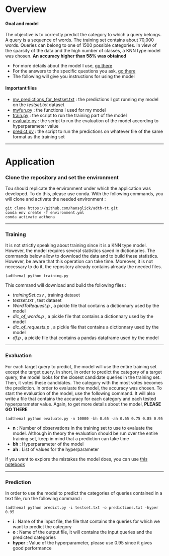 # Overview

#### **Goal and model** 
The objective is to correctly predict the category to which a query belongs. A query is a sequence of words. The training set contains about 70,000 words. Queries can belong to one of 1500 possible categories. In view of the sparsity of the data and the high number of classes, a KNN type model was chosen. **An accuracy higher than 58% was obtained**

 * For more details about the model I use, [go there](https://github.com/hansglick/adth-tt/blob/master/docs/Model_details.pdf)
 * For the answers to the specific questions you ask, [go there](https://github.com/hansglick/adth-tt/blob/master/docs/answers.md)
 * The following will give you instructions for using the model

#### **Important files** 


 * [my_predictions_for_testset.txt](https://github.com/hansglick/adth-tt/blob/master/my_predictions_for_testset.txt) : the predictions I got running my model on the *testset.txt* dataset
 * [myfun.py](https://github.com/hansglick/adth-tt/blob/master/myfun.py) : the functions I used for my model
 * [train.py](https://github.com/hansglick/adth-tt/blob/master/train.py) : the script to run the training part of the model
 * [evaluate.py](https://github.com/hansglick/adth-tt/blob/master/evaluate.py) : the script to run the evaluation of the model according to hyperparameter value
 * [predict.py](https://github.com/hansglick/adth-tt/blob/master/predict.py) : the script to run the predictions on whatever file of the same format as the training set

***

# Application


### **Clone the repository and set the environment**
Tou should replicate the environment under which the application was developed. To do this, please use conda. With the following commands, you will clone and activate the needed environment :

```
git clone https://github.com/hansglick/adth-tt.git
conda env create -f environment.yml
conda activate adthena
```

***

### **Training**

It is not strictly speaking about training since it is a KNN type model. However, the model requires several statistics saved in dictionaries. The commands below allow to download the data and to build these statistics. However, be aware that this operation can take time. Moreover, it is not necessary to do it, the repository already contains already the needed files.

```
(adthena) python training.py
```

This command will download and build the following files : 

 * *trainingSet.csv* , training dataset
 * *testset.txt* , test dataset
 * *WordToRequest.p* , a pickle file that contains a dictionnary used by the model
 * *dic_of_words.p* , a pickle file that contains a dictionnary used by the model
 * *dic_of_requests.p* , a pickle file that contains a dictionnary used by the model
 * *df.p* , a pickle file that contains a pandas dataframe used by the model

***

### **Evaluation**

For each target query to predict, the model will use the entire training set except the target query. In short, in order to predict the category of a target query, the model looks for the closest candidate queries in the training set. Then, it votes these candidates. The category with the most votes becomes the prediction. In order to evaluate the model, the accuracy was chosen. To start the evaluation of the model, use the following command. It will also write a file that contains the accuracy for each category and each tested hyperparameter value. Again, to get more details about the model, **PLEASE GO THERE**

```
(adthena) python evaluate.py -n 10000 -bh 0.65 -ah 0.65 0.75 0.85 0.95
```
 * **n** : Number of observations in the training set to use to evaluate the model. Although in theory the evaluation should be run over the entire training set, keep in mind that a prediction can take time
 * **bh** : Hyperparameter of the model
 * **ah** : List of values for the hyperparameter

If you want to explore the mistakes the model does, you can use [this notebook](https://github.com/hansglick/adth-tt/blob/master/Exploring_mistakes.ipynb)

***

### **Prediction**

In order to use the model to predict the categories of queries contained in a text file, run the following command : 

```
(adthena) python predict.py -i testset.txt -o predictions.txt -hyper 0.95
```
 * **i** : Name of the input file, the file that contains the queries for which we want to predict the category
 * **o** : Name of the output file, it will contains the input queries and the predicted categories
 * **hyper** : Value of the hyperparameter, please use 0.95 since it gives good performance

